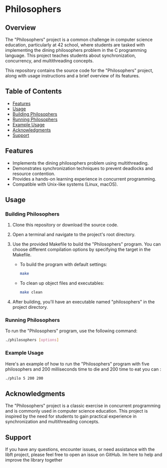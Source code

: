 # Philosophers

## Overview

The "Philosophers" project is a common challenge in computer science education, particularly at 42 school, where students are tasked with implementing the dining philosophers problem in the C programming language. This project teaches students about synchronization, concurrency, and multithreading concepts.

This repository contains the source code for the "Philosophers" project, along with usage instructions and a brief overview of its features.

## Table of Contents

- [Features](#features)
- [Usage](#usage)
- [Building Philosophers](#building-philosophers)
- [Running Philosophers](#running-philosophers)
- [Example Usage](#example-usage)
- [Acknowledgments](#acknowledgments)
- [Support](#support)

## Features

- Implements the dining philosophers problem using multithreading.
- Demonstrates synchronization techniques to prevent deadlocks and resource contention.
- Provides a hands-on learning experience in concurrent programming.
- Compatible with Unix-like systems (Linux, macOS).

## Usage

### Building Philosophers

1. Clone this repository or download the source code.

2. Open a terminal and navigate to the project's root directory.

3. Use the provided Makefile to build the "Philosophers" program. You can choose different compilation options by specifying the target in the Makefile.

    - To build the program with default settings:

        ```bash
        make
        ```

    - To clean up object files and executables:

        ```bash
        make clean
        ```

4. After building, you'll have an executable named "philosophers" in the project directory.

### Running Philosophers

To run the "Philosophers" program, use the following command:

```bash
./philosophers [options]
```

### Example Usage

Here's an example of how to run the "Philosophers" program with five philosophers and 200 milliseconds time to die and 200 time to eat you can :
```bash
./philo 5 200 200
```

## Acknowledgments

The "Philosophers" project is a classic exercise in concurrent programming and is commonly used in computer science education. This project is inspired by the need for students to gain practical experience in synchronization and multithreading concepts.

## Support 

If you have any questions, encounter issues, or need assistance with the libft project, please feel free to open an issue on GitHub. Im here to help and improve the library together
